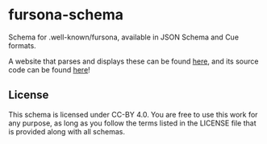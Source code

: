 # fursona-schema
Schema for .well-known/fursona, available in JSON Schema and Cue formats.

A website that parses and displays these can be found [here](https://fursona.gmem.ca), and its source code can be found [here](https://git.sr.ht/~gmem/well-known-fursona)! 


## License
This schema is licensed under CC-BY 4.0. You are free to use this work for any purpose, as long as you follow the terms listed in the LICENSE file that is provided along with all schemas.
